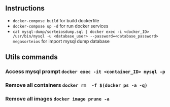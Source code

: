 ## Instructions

* ```docker-compose build``` for build dockerfile
* ```docker-compose up -d``` for run docker services
* ```cat mysql-dump/sorteiosdump.sql | docker exec -i <docker_ID> /usr/bin/mysql -u <database_user> --password=<database_password> megasorteios``` for import mysql dump database

## Utils commands

### Access mysql prompt ```docker exec -it <container_ID> mysql -p```
### Remove all containers ```docker rm  -f $(docker ps -a -q)```
### Remove all images ```docker image prune -a```